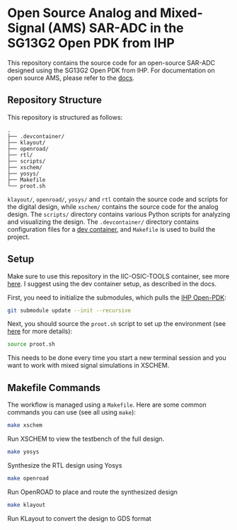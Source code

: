 # Open Source Analog and Mixed-Signal (AMS) SAR-ADC in the SG13G2 Open PDK from IHP

This repository contains the source code for an open-source SAR-ADC designed using the SG13G2 Open PDK from IHP. For documentation on open source AMS, please refer to the [docs](https://CedricHirschi.github.io/osams-docs/).


## Repository Structure

This repository is structured as follows:
```
.
├── .devcontainer/
├── klayout/
├── openroad/
├── rtl/
├── scripts/
├── xschem/
├── yosys/
├── Makefile
└── proot.sh
```

`klayout/`, `openroad/`, `yosys/` and `rtl` contain the source code and scripts for the digital design, while `xschem/` contains the source code for the analog design. The `scripts/` directory contains various Python scripts for analyzing and visualizing the design. The `.devcontainer/` directory contains configuration files for a [dev container](https://CedricHirschi.github.io/osams-docs/setup/container/#starting-a-dev-container), and `Makefile` is used to build the project.


## Setup

Make sure to use this repository in the IIC-OSIC-TOOLS container, see more [here](https://CedricHirschi.github.io/osams-docs/setup/container/). I suggest using the dev container setup, as described in the docs.

First, you need to initialize the submodules, which pulls the [IHP Open-PDK](https://github.com/IHP-GmbH/IHP-Open-PDK):
```bash
git submodule update --init --recursive
```

Next, you should source the `proot.sh` script to set up the environment (see [here](https://CedricHirschi.github.io/osams-docs/setup/xschem/) for more details):
```bash
source proot.sh
```
This needs to be done every time you start a new terminal session and you want to work with mixed signal simulations in XSCHEM.


## Makefile Commands

The workflow is managed using a `Makefile`. Here are some common commands you can use (see all using `make`):

```bash
make xschem
```
Run XSCHEM to view the testbench of the full design.

```bash
make yosys
```
Synthesize the RTL design using Yosys

```bash
make openroad
```
Run OpenROAD to place and route the synthesized design

```bash
make klayout
```
Run KLayout to convert the design to GDS format

